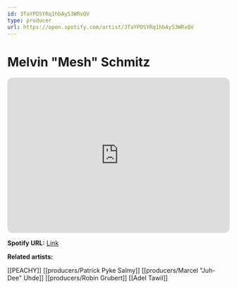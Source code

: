 ```yaml
---
id: 3TaYPDSYRq1hbAyS3WRvQV
type: producer
url: https://open.spotify.com/artist/3TaYPDSYRq1hbAyS3WRvQV
---
```

# Melvin "Mesh" Schmitz

<iframe style="border-radius:12px" src="https://open.spotify.com/embed/artist/3TaYPDSYRq1hbAyS3WRvQV" width="100%" height="352" frameBorder="0" allowfullscreen="" allow="autoplay; clipboard-write; encrypted-media; fullscreen; picture-in-picture" loading="lazy"></iframe>

**Spotify URL:** [Link](https://open.spotify.com/artist/3TaYPDSYRq1hbAyS3WRvQV)

**Related artists:**

[[PEACHY]]
[[producers/Patrick Pyke Salmy]]
[[producers/Marcel "Juh-Dee" Uhde]]
[[producers/Robin Grubert]]
[[Adel Tawil]]
